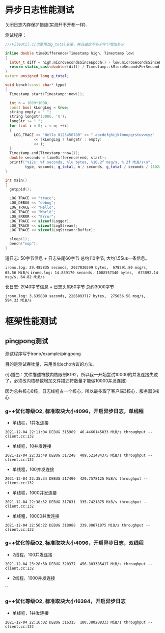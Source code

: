# **异步日志性能测试**

关闭日志内存保护措施(实测开不开都一样).

测试程序：
```c++
///FileUtil.cc也要增加g_total变量，并且磁盘写多少字节增加多少

inline double timeDifference(Timestamp high, Timestamp low)
{
  int64_t diff = high.microSecondsSinceEpoch() - low.microSecondsSinceEpoch();
  return static_cast<double>(diff) / Timestamp::kMicroSecondsPerSecond;
}
extern unsigned long g_total;

void bench(const char* type)
{
  Timestamp start(Timestamp::now());

  int n = 1000*1000;
  const bool kLongLog = true;
  string empty = " ";
  string longStr(3000, 'X');
  longStr += " ";
  for (int i = 0; i < n; ++i)
  {
    LOG_TRACE << "Hello 0123456789" << " abcdefghijklmnopqrstuvwxyz"
             << (kLongLog ? longStr : empty)
             << i;
  }
  Timestamp end(Timestamp::now());
  double seconds = timeDifference(end, start);
  printf("%12s: %f seconds, %lu bytes, %10.2f msg/s, %.2f MiB/s\n",
         type, seconds, g_total, n / seconds, g_total / seconds / (1024 * 1024));
}

int main()
{
  getppid(); 

  LOG_TRACE << "trace";
  LOG_DEBUG << "debug";
  LOG_TRACE << "Hello";
  LOG_TRACE << "World";
  LOG_ERROR << "Error";
  LOG_TRACE << sizeof(Logger);
  LOG_TRACE << sizeof(LogStream);
  LOG_TRACE << sizeof(LogStream::Buffer);

  sleep(1);
  bench("nop");
}

```
短日志: 50字节信息 + 日志头尾60字节 总约110字节;  大约1.55us一条信息。

`irono.log: 29.485835 seconds, 2027036599 bytes,  678291.80 msg/s, 65.56 MiB/s`
`irono.log: 14.839170 seconds, 1008557340 bytes,  673892.14 msg/s, 64.82 MiB/s`

长日志: 2940字节信息 + 日志头尾60字节 总约3000字节

`irono.log: 3.635880 seconds, 2265893717 bytes,  275036.58 msg/s, 594.33 MiB/s`

# **框架性能测试**

## pingpong测试

测试程序写于irono/example/pingpong

目的是测试吞吐量，采用类似echo协议的方法。

(小插曲：文件描述符数内核限制8192，所以我一开始尝试10000的并发连接失败了，必须改内核参数增加文件描述符数量才能做10000并发连接)

因为总共核心8核，日志线程占一个核心，所以最多取了客户端3核心，服务器3核心

### g++优化等级O2, 标准取块大小4096，开启异步日志，单线程

* 单线程，1并发连接
   
`2021-12-04 22:11:04 DEBUG 315989  46.4466145833 MiB/s throughput -- client.cc:132`

* 单线程，10并发连接
  
`2021-12-04 22:32:48 DEBUG 317248  409.521484375 MiB/s throughput -- client.cc:132`

* 单线程，100并发连接

`2021-12-04 22:35:34 DEBUG 317490  429.7578125 MiB/s throughput -- client.cc:132`

* 单线程，1000并发连接

`2021-12-04 22:38:52 DEBUG 317831  335.7421875 MiB/s throughput -- client.cc:132`

* 单线程，10000并发连接

`2021-12-04 22:56:22 DEBUG 318988  339.98671875 MiB/s throughput -- client.cc:132`

### g++优化等级O2, 标准取块大小4096，开启异步日志，双线程

* 2线程，100并发连接
   
`2021-12-04 23:28:50 DEBUG 320377  456.803385417 MiB/s throughput -- client.cc:132`

* 2线程，1000并发连接

``

### g++优化等级O2, 标准取块大小16384，开启异步日志

* 单线程，1并发连接
  
`2021-12-04 22:16:02 DEBUG 316315  180.380208333 MiB/s throughput -- client.cc:132`